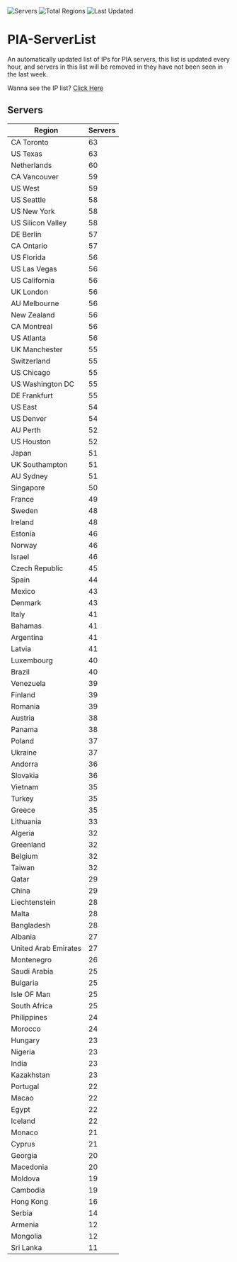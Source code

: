 ![Servers](https://img.shields.io/badge/Servers-3,772-darkgreen)
![Total Regions](https://img.shields.io/badge/Total_Regions-97-darkgreen)
![Last Updated](https://img.shields.io/badge/Last_Updated-April_27_2024_17:01_EDT-darkgreen)

# PIA-ServerList
An automatically updated list of IPs for PIA servers, this list is updated every hour, and servers in this list will be removed in they have not been seen in the last week.

Wanna see the IP list? [Click Here](./context.json)

## Servers
| Region               | Servers |
|----------------------|---------|
| CA Toronto | 63 |
| US Texas | 63 |
| Netherlands | 60 |
| CA Vancouver | 59 |
| US West | 59 |
| US Seattle | 58 |
| US New York | 58 |
| US Silicon Valley | 58 |
| DE Berlin | 57 |
| CA Ontario | 57 |
| US Florida | 56 |
| US Las Vegas | 56 |
| US California | 56 |
| UK London | 56 |
| AU Melbourne | 56 |
| New Zealand | 56 |
| CA Montreal | 56 |
| US Atlanta | 56 |
| UK Manchester | 55 |
| Switzerland | 55 |
| US Chicago | 55 |
| US Washington DC | 55 |
| DE Frankfurt | 55 |
| US East | 54 |
| US Denver | 54 |
| AU Perth | 52 |
| US Houston | 52 |
| Japan | 51 |
| UK Southampton | 51 |
| AU Sydney | 51 |
| Singapore | 50 |
| France | 49 |
| Sweden | 48 |
| Ireland | 48 |
| Estonia | 46 |
| Norway | 46 |
| Israel | 46 |
| Czech Republic | 45 |
| Spain | 44 |
| Mexico | 43 |
| Denmark | 43 |
| Italy | 41 |
| Bahamas | 41 |
| Argentina | 41 |
| Latvia | 41 |
| Luxembourg | 40 |
| Brazil | 40 |
| Venezuela | 39 |
| Finland | 39 |
| Romania | 39 |
| Austria | 38 |
| Panama | 38 |
| Poland | 37 |
| Ukraine | 37 |
| Andorra | 36 |
| Slovakia | 36 |
| Vietnam | 35 |
| Turkey | 35 |
| Greece | 35 |
| Lithuania | 33 |
| Algeria | 32 |
| Greenland | 32 |
| Belgium | 32 |
| Taiwan | 32 |
| Qatar | 29 |
| China | 29 |
| Liechtenstein | 28 |
| Malta | 28 |
| Bangladesh | 28 |
| Albania | 27 |
| United Arab Emirates | 27 |
| Montenegro | 26 |
| Saudi Arabia | 25 |
| Bulgaria | 25 |
| Isle OF Man | 25 |
| South Africa | 25 |
| Philippines | 24 |
| Morocco | 24 |
| Hungary | 23 |
| Nigeria | 23 |
| India | 23 |
| Kazakhstan | 23 |
| Portugal | 22 |
| Macao | 22 |
| Egypt | 22 |
| Iceland | 22 |
| Monaco | 21 |
| Cyprus | 21 |
| Georgia | 20 |
| Macedonia | 20 |
| Moldova | 19 |
| Cambodia | 19 |
| Hong Kong | 16 |
| Serbia | 14 |
| Armenia | 12 |
| Mongolia | 12 |
| Sri Lanka | 11 |